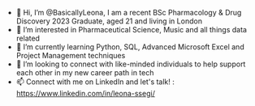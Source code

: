 - 👋 Hi, I’m @BasicallyLeona, I am a recent BSc Pharmacology & Drug Discovery 2023 Graduate, aged 21 and living in London
- 👀 I’m interested in Pharmaceutical Science, Music and all things data related
- 🌱 I’m currently learning Python, SQL, Advanced Microsoft Excel and Project Management techniques
- 💞️ I’m looking to connect with like-minded individuals to help support each other in my new career path in tech
- 📫 Connect with me on LinkedIn and let's talk! : https://www.linkedin.com/in/leona-ssegi/

<!---
BasicallyLeona/BasicallyLeona is a ✨ special ✨ repository because its `README.md` (this file) appears on your GitHub profile.
You can click the Preview link to take a look at your changes.
--->
